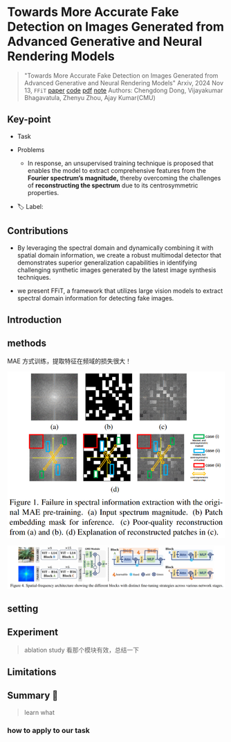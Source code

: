 # Towards More Accurate Fake Detection on Images Generated from Advanced Generative and Neural Rendering Models

> "Towards More Accurate Fake Detection on Images Generated from Advanced Generative and Neural Rendering Models" Arxiv, 2024 Nov 13, `FFiT` 
> [paper](http://arxiv.org/abs/2411.08642v1) [code]() [pdf](./2024_11_Arxiv_Towards-More-Accurate-Fake-Detection-on-Images-Generated-from-Advanced-Generative-and-Neural-Rendering-Models.pdf) [note](./2024_11_Arxiv_Towards-More-Accurate-Fake-Detection-on-Images-Generated-from-Advanced-Generative-and-Neural-Rendering-Models_Note.md)
> Authors: Chengdong Dong, Vijayakumar Bhagavatula, Zhenyu Zhou, Ajay Kumar(CMU)

## Key-point

- Task
- Problems
  - In response, an unsupervised training technique is proposed that enables the model to extract comprehensive features from the **Fourier spectrum’s magnitude,** thereby overcoming the challenges of **reconstructing the spectrum** due to its centrosymmetric properties.

- :label: Label:

## Contributions

-  By leveraging the spectral domain and dynamically combining it with spatial domain information, we create a robust multimodal detector that demonstrates superior generalization capabilities in identifying challenging synthetic images generated by the latest image synthesis techniques.

- we present FFiT, a framework that utilizes large vision models to extract spectral domain information for detecting fake images.



## Introduction

## methods

MAE 方式训练，提取特征在频域的损失很大！

![fig1](docs/2024_11_Arxiv_Towards-More-Accurate-Fake-Detection-on-Images-Generated-from-Advanced-Generative-and-Neural-Rendering-Models_Note/fig1.png)





![fig4](docs/2024_11_Arxiv_Towards-More-Accurate-Fake-Detection-on-Images-Generated-from-Advanced-Generative-and-Neural-Rendering-Models_Note/fig4.png)



## setting

## Experiment

> ablation study 看那个模块有效，总结一下

## Limitations

## Summary :star2:

> learn what

### how to apply to our task

